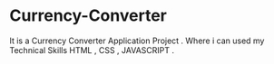 # Currency-Converter

It is a Currency Converter Application Project . Where i can used my Technical Skills HTML , CSS , JAVASCRIPT .
